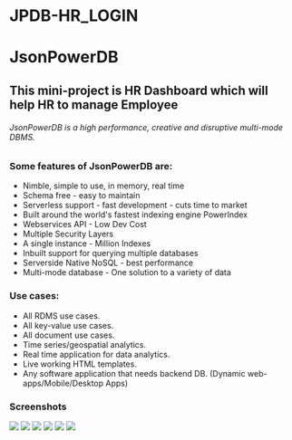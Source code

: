 # JPDB-HR_LOGIN
# JsonPowerDB

## This mini-project is HR Dashboard which will help HR to manage Employee

###### JsonPowerDB is a high performance, creative and disruptive multi-mode DBMS.

### Some features of JsonPowerDB are:

* Nimble, simple to use, in memory, real time
* Schema free - easy to maintain
* Serverless support - fast development - cuts time to market
* Built around the world's fastest indexing engine PowerIndex
* Webservices API - Low Dev Cost
* Multiple Security Layers
* A single instance - Million Indexes
* Inbuilt support for querying multiple databases
* Serverside Native NoSQL - best performance
* Multi-mode database - One solution to a variety of data

### Use cases:

* All RDMS use cases.
* All key-value use cases.
* All document use cases.
* Time series/geospatial analytics.
* Real time application for data analytics.
* Live working HTML templates.
* Any software application that needs backend DB. (Dynamic web-apps/Mobile/Desktop Apps)

### Screenshots
![](/Assets/screenshots/index_ss.JPG)
![](/Assets/screenshots/create_ss.JPG)
![](/Assets/screenshots/retrieve_ss.JPG)
![](/Assets/screenshots/update_ss.JPG)
![](/Assets/screenshots/delete_ss.JPG)
![](/Assets/screenshots/db_ss.JPG)
